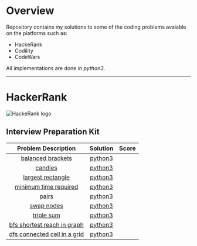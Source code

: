 # Overview
Repository contains my solutions to some of the coding problems avaiable on the platforms such as:
* HackeRank
* Codility
* CodeWars

All implementations are done in _python3_.

---
# HackerRank
![HackeRank logo](https://hrcdn.net/hackerrank/assets/styleguide/logo_wordmark-13074b67abceb42ce8fd38bdeaac6926.svg)

## Interview Preparation Kit

| Problem Description | Solution | Score |
|:-------------------:|:--------:|:-----:|
|           [balanced brackets](https://www.hackerrank.com/challenges/balanced-brackets)          |[python3](https://github.com/kwasnydam/coding_challanges/tree/master/hackerrank/balanced_brackets/balanced_brackets.py)          |       |
| [candies](https://www.hackerrank.com/challenges/candies)  | [python3](https://github.com/kwasnydam/coding_challanges/tree/master/hackerrank/candies/candies.py)  |   |
|[largest rectangle](https://www.hackerrank.com/challenges/largest-rectangle)   | [python3](https://github.com/kwasnydam/coding_challanges/tree/master/hackerrank/largest_rectangle/largest_rectangle.py)  |   |
|[minimum time required](https://www.hackerrank.com/challenges/minimum-time-required)   | [python3](https://github.com/kwasnydam/coding_challanges/tree/master/hackerrank/minimum_time_required.py)  |   |
|[pairs](https://www.hackerrank.com/challenges/pairs)   | [python3](https://github.com/kwasnydam/coding_challanges/tree/master/hackerrank/pairs/pairs.py)  |   |
|[swap nodes](https://www.hackerrank.com/challenges/swap-nodes)   | [python3](https://github.com/kwasnydam/coding_challanges/tree/master/hackerrank/swap_nodes/source/swap_nodes.py)  |   |
|[triple sum](https://www.hackerrank.com/challenges/triple-sum)   | [python3](https://github.com/kwasnydam/coding_challanges/tree/master/hackerrank/triple_sum/triple_sum.py)  |   |
|[bfs shortest reach in graph](https://www.hackerrank.com/challenges/ctci-bfs-shortest-reach)     |  [python3](https://github.com/kwasnydam/coding_challanges/blob/master/hackerrank/bfs_shortest_reach_in_graph/bfs_shortest_reach_in_graph.py) |   |
| [dfs connected cell in a grid](https://www.hackerrank.com/challenges/ctci-connected-cell-in-a-grid/) | [python3](https://github.com/kwasnydam/coding_challanges/blob/master/hackerrank/dfs_connected_cell_in_a_grid/dfs_connected_cell_in_a_grid.py)  |   |
